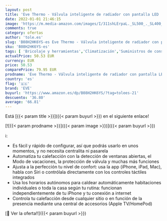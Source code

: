 ```yaml
---
layout: post
title: 'Eve Thermo - Válvula inteligente de radiador con pantalla LED  control automático de temperatura  no necesita pasarela  controles táctiles integrados  Bluetooth  Apple HomeKit  fabricada en Alemania'
date: 2022-01-01 21:46:15
image: 'https://m.media-amazon.com/images/I/311shLErpaL._SL500_._SL400_.jpg'
comments: true
category: ofertas
author: 'tole.es'
slug: 'B08H2HK6YS-es Eve Thermo - Válvula inteligente de radiador con pantalla...'
sku: 'B08H2HK6YS-es'
tags: [ 'Bricolaje y herramientas','Climatización','Suministros de construcción','Termostatos','Termostatos y accesorios','apple','eve', ]
actualPrice: 50.53 EUR
currency: EUR
price: 50.53
comparePrice: 79.95 EUR
prodname: 'Eve Thermo - Válvula inteligente de radiador con pantalla LED  control automático de temperatura  no necesita pasarela  controles táctiles integrados  Bluetooth  Apple HomeKit  fabricada en Alemania'
country: 'es'
flag: '🇪🇸'
brand: 'EVE'
buyurl: 'https://www.amazon.es/dp/B08H2HK6YS/?tag=tolees-21'
descuento: '36.80'
average: '66.81'
---
```


Está [{{< param title >}}]({{< param buyurl >}}) en el siguiente enlace!

[![{{< param prodname >}}]({{< param image >}})]({{< param buyurl >}})

ℹ️:

- Es fácil y rápido de configurar, así que podrás usarlo en unos momentos, y no necesita centralita ni pasarela
- Automatiza tu calefacción con la detección de ventanas abiertas, el Modo de vacaciones, la protección de válvula y muchas más funciones
- Ajusta a la perfección tu nivel de confort: usa la app (iPhone, iPad, Mac), habla con Siri o contrólala directamente con los controles táctiles integrados
- Usa los horarios autónomos para caldear automáticamente habitaciones individuales o toda la casa según tu rutina: funcionan independientemente de tu iPhone y tu conexión a internet
- Controla tu calefacción desde cualquier sitio o en función de la presencia mediante una central de accesorios (Apple TV/HomePod)

[🛒 Ver la oferta!!]({{< param buyurl >}})
